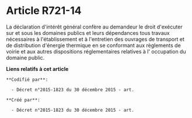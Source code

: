 # Article R721-14

La déclaration d'intérêt général confère au demandeur le droit d'exécuter sur et sous les domaines publics et leurs
dépendances tous travaux nécessaires à l'établissement et à l'entretien des ouvrages de transport et de distribution
d'énergie thermique en se conformant aux règlements de voirie et aux autres dispositions réglementaires relatives à l'
occupation du domaine public.

**Liens relatifs à cet article**

	**Codifié par**:

	  - Décret n°2015-1823 du 30 décembre 2015 - art.

	**Créé par**:

	  - Décret n°2015-1823 du 30 décembre 2015 - art.
